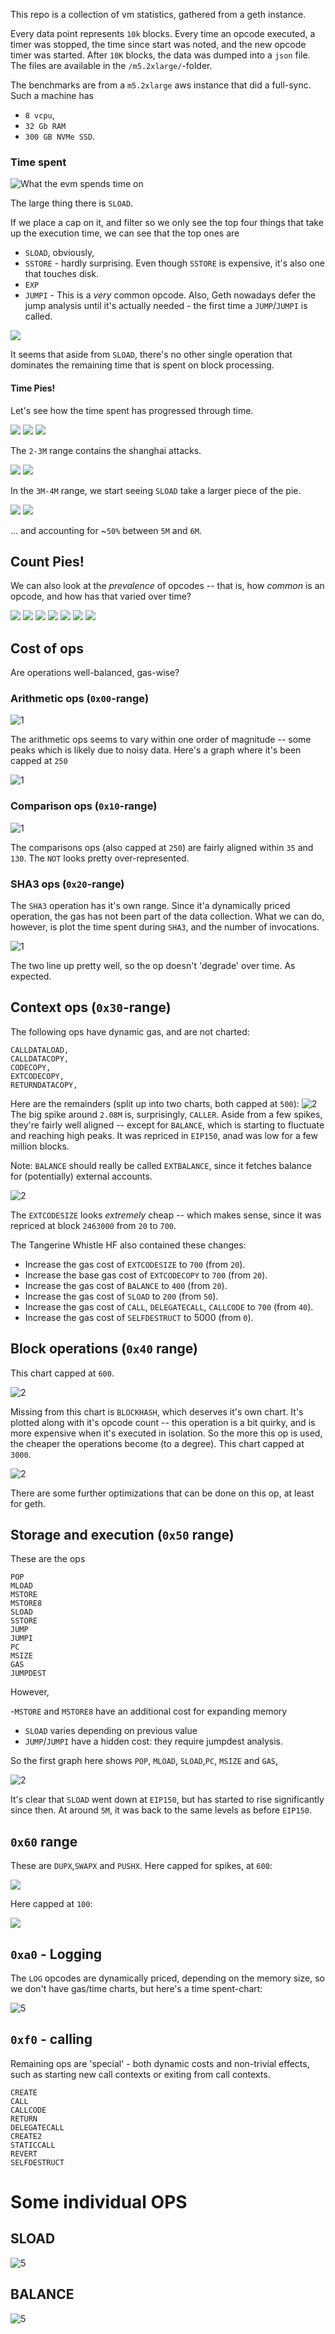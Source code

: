 This repo is a collection of vm statistics, 
gathered from a geth instance. 

Every data point represents `10k` blocks. Every time an opcode executed, a timer was stopped, the time since start was noted, and
the new opcode timer was started. After `10K` blocks, the data was dumped into a `json` file. The files are available in the `/m5.2xlarge/`-folder. 

The benchmarks are from a `m5.2xlarge` aws instance that did a full-sync. 
Such a machine has 

- `8 vcpu`, 
- `32 Gb RAM`
- `300 GB NVMe SSD`. 

### Time spent

![What the evm spends time on](charts/timespent.png)

The large thing there is `SLOAD`. 

If we place a cap on it, and filter so we only see the top four things that take up the execution  time, we can see that the top ones are

- `SLOAD`, obviously, 
- `SSTORE` - hardly surprising. Even though `SSTORE` is expensive, it's also one that touches disk.
- `EXP` 
- `JUMPI` - This is a _very_ common opcode. Also, Geth nowadays defer the jump analysis until it's actually needed - the first time a `JUMP`/`JUMPI` is called. 

![](charts/timespentCapped.png)

It seems that aside from `SLOAD`, there's no other single operation that dominates the remaining time that 
is spent on block processing. 


#### Time Pies!

Let's see how the time spent has progressed through time. 

![](charts/total-pie-0-time.png)
![](charts/total-pie-1-time.png)
![](charts/total-pie-2-time.png)

The `2-3M` range contains the shanghai attacks. 

![](charts/total-pie-3-time.png)
![](charts/total-pie-4-time.png)

In the `3M-4M` range, we start seeing `SLOAD` take a larger piece of the pie. 

![](charts/total-pie-5-time.png)
![](charts/total-pie-6-time.png)

... and accounting for ~`50%` between `5M` and `6M`. 

## Count Pies!

We can also look at the _prevalence_ of opcodes -- that is, how _common_ is an opcode, and how has that varied over time? 

![](charts/total-pie-0-count.png)
![](charts/total-pie-1-count.png)
![](charts/total-pie-2-count.png)
![](charts/total-pie-3-count.png)
![](charts/total-pie-4-count.png)
![](charts/total-pie-5-count.png)
![](charts/total-pie-6-count.png)


## Cost of ops

Are operations well-balanced, gas-wise?

### Arithmetic ops (`0x00`-range)

![1](charts/arithmetics.png)

The arithmetic ops seems to vary within one order of magnitude -- some peaks which is likely due to noisy data. 
Here's a graph where it's been capped at `250`

![1](charts/arithmetics_cap.png)


### Comparison ops (`0x10`-range)

![1](charts/comparison_cap.png)

The comparisons ops (also capped at `250`) are fairly aligned within `35` and `130`. The `NOT` looks pretty over-represented. 

### SHA3 ops (`0x20`-range)

The `SHA3` operation has it's own range. Since it'a dynamically priced operation, the gas has not been part of the data collection.
What we can do, however, is plot the time spent during `SHA3`, and the number of invocations.

![1](charts/sha3.png)

The two line up pretty well, so the op doesn't 'degrade' over time. As expected.

## Context ops (`0x30`-range)

The following ops have dynamic gas, and are not charted:

	CALLDATALOAD,
	CALLDATACOPY,
	CODECOPY,
	EXTCODECOPY,
	RETURNDATACOPY,

Here are the remainders (split up into two charts, both capped at `500`): 
![2](charts/context1.png)
The big spike around `2.08M` is, surprisingly, `CALLER`. Aside from a few spikes, they're fairly well aligned -- except for `BALANCE`, which is starting to 
fluctuate and reaching high peaks. It was repriced in `EIP150`, anad was low for a few million blocks. 

Note: `BALANCE` should really be called `EXTBALANCE`, since it fetches balance for (potentially) external accounts. 

![2](charts/context2.png)

The `EXTCODESIZE` looks _extremely_ cheap -- which makes sense, since it was repriced at 
block `2463000` from `20` to `700`.

The Tangerine Whistle HF also contained these changes:

- Increase the gas cost of `EXTCODESIZE` to `700` (from `20`).
- Increase the base gas cost of `EXTCODECOPY` to `700` (from `20`).
- Increase the gas cost of `BALANCE` to `400` (from `20`).
- Increase the gas cost of `SLOAD` to `200` (from `50`).
- Increase the gas cost of `CALL`, `DELEGATECALL`, `CALLCODE` to `700` (from `40`).
- Increase the gas cost of `SELFDESTRUCT` to 5000 (from `0`).

##  Block operations (`0x40` range)

This chart capped at `600`. 

![2](charts/blockops_cap.png)

Missing from this chart is `BLOCKHASH`, which deserves it's own chart. It's plotted along with it's opcode count -- 
this operation is a bit quirky, and is more expensive when it's executed in isolation. So the more this op is used, the
cheaper the operations become (to a degree). 
This chart capped at `3000`. 

![2](charts/blockhash.png)

There are some further optimizations that can be done on this op, at least for geth. 

## Storage and execution (`0x50` range)

These are the ops

	POP
	MLOAD
	MSTORE
	MSTORE8
	SLOAD
	SSTORE
	JUMP
	JUMPI
	PC
	MSIZE
	GAS
	JUMPDEST

However, 

-`MSTORE` and `MSTORE8` have an additional cost for expanding memory
- `SLOAD` varies depending on previous value
- `JUMP`/`JUMPI` have a hidden cost: they require jumpdest analysis.

So the first graph here shows `POP`, `MLOAD`, `SLOAD`,`PC`, `MSIZE` and `GAS`, 
	
![2](charts/storage1.png)

It's clear that `SLOAD` went down at `EIP150`, but has started to rise significantly since then. At around `5M`, it was back 
to the same levels as before `EIP150`. 

## `0x60` range

These are `DUPX`,`SWAPX` and `PUSHX`. Here capped for spikes, at `600`:

![](charts/range60.png)

Here capped at `100`:

![](charts/range60p2.png)

## `0xa0` - Logging

The `LOG` opcodes are dynamically priced, depending on the memory size, so we don't have gas/time charts, but here's a 
time spent-chart:

![5](charts/logging.png)

## `0xf0` - calling

Remaining ops are 'special' - both dynamic costs and non-trivial effects, such as starting new call contexts
or exiting from call contexts. 

	CREATE
	CALL
	CALLCODE
	RETURN
	DELEGATECALL
	CREATE2
	STATICCALL
	REVERT
	SELFDESTRUCT

# Some individual OPS

## SLOAD

![5](charts/sload.png)

## BALANCE

![5](charts/balance.png)
